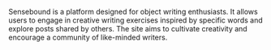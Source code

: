 Sensebound is a platform designed for object writing enthusiasts. It allows users to engage in creative writing exercises inspired by specific words and explore posts shared by others. The site aims to cultivate creativity and encourage a community of like-minded writers.
